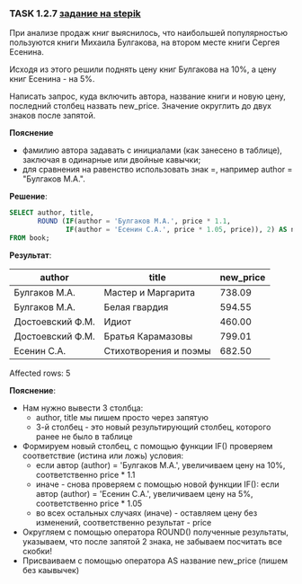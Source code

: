 ### TASK 1.2.7 [задание на stepik](https://stepik.org/lesson/297509/step/7?unit=279269)
При анализе продаж книг выяснилось, что наибольшей популярностью пользуются книги Михаила Булгакова, на втором месте книги Сергея Есенина. 

Исходя из этого решили поднять цену книг Булгакова на 10%, а цену книг Есенина - на 5%. 

Написать запрос, куда включить автора, название книги и новую цену, последний столбец назвать new_price. Значение округлить до двух знаков после запятой.

**Пояснение**
- фамилию автора задавать с инициалами (как занесено в таблице), заключая в одинарные или двойные кавычки;
- для сравнения на равенство использовать знак =, например author = "Булгаков М.А.".

**Решение**:

```SQL
SELECT author, title,                                                            /*выбрать author, title*/
       ROUND (IF(author = 'Булгаков М.А.', price * 1.1,                          /*округлить результат функции IF(), результат вывести в новый столбец как new_price*/
              IF(author = 'Есенин С.А.', price * 1.05, price)), 2) AS new_price
FROM book;                                                                       /*из таблицы book*/
```

**Результат**:

| author           | title                 | new_price |
|------------------|-----------------------|-----------|
| Булгаков М.А.    | Мастер и Маргарита    | 738.09    |
| Булгаков М.А.    | Белая гвардия         | 594.55    |
| Достоевский Ф.М. | Идиот                 | 460.00    |
| Достоевский Ф.М. | Братья Карамазовы     | 799.01    |
| Есенин С.А.      | Стихотворения и поэмы | 682.50    |

Affected rows: 5

**Пояснение**:
- Нам нужно вывести 3 столбца:
  * author, title мы пишем просто через запятую
  * 3-й столбец - это новый результирующий столбец, которого ранее не было в таблице
- Формируем новый столбец, с помощью функции IF() проверяем соответствие (истина или ложь) условия:
  * если автор (author) = 'Булгаков М.А.', увеличиваем цену на 10%, соответственно price * 1.1
  * иначе - снова проверяем с помощью новой функции IF(): если автор (author) = 'Есенин С.А.', увеличиваем цену на 5%, соответственно price * 1.05
  * во всех остальных случаях (иначе) - оставляем цену без изменений, соответственно результат - price
- Округляем с помощью оператора ROUND() полученные результаты, указываем, что после запятой 2 знака, не забываем посчитать все скобки!
- Присваиваем с помощью оператора AS название new_price (пишем без каывычек)
